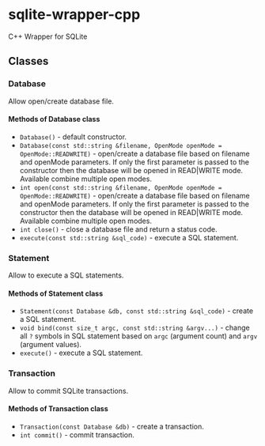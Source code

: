 # sqlite-wrapper-cpp

C++ Wrapper for SQLite

## Classes

### Database

Allow open/create database file.

#### Methods of Database class

- `Database()` - default constructor.
- `Database(const std::string &filename, OpenMode openMode = OpenMode::READWRITE)` - open/create a database file based on filename and openMode parameters. If only the first parameter is passed to the constructor then the database will be opened in READ|WRITE mode. Available combine multiple open modes.
- `int open(const std::string &filename, OpenMode openMode = OpenMode::READWRITE)` - open/create a database file based on filename and openMode parameters. If only the first parameter is passed to the constructor then the database will be opened in READ|WRITE mode. Available combine multiple open modes.
- `int close()` - close a database file and return a status code.
- `execute(const std::string &sql_code)` - execute a SQL statement.

### Statement

Allow to execute a SQL statements.

#### Methods of Statement class

- `Statement(const Database &db, const std::string &sql_code)` - create a SQL statement.
- `void bind(const size_t argc, const std::string &argv...)` - change all `?` symbols in SQL statement based on `argc` (argument count) and `argv` (argument values).
- `execute()` - execute a SQL statement.

### Transaction

Allow to commit SQLite transactions.

#### Methods of Transaction class

- `Transaction(const Database &db)` - create a transaction.
- `int commit()` - commit transaction.
